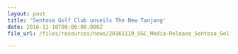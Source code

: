 ```yaml
---
layout: post
title: 'Sentosa Golf Club unveils The New Tanjong'
date: 2016-11-18T00:00:00.000Z
file_url: /files/resources/news/20161119_SGC_Media-Release_Sentosa_Golf_Club_unveils_New_Tanjong_Course.pdf

---
```

